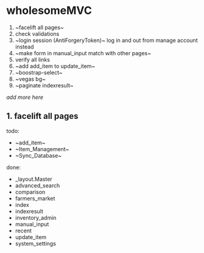 # wholesomeMVC
1. ~facelift all pages~
2. check validations
3. ~login session (AntiForgeryToken)~ log in and out from manage account instead
4. ~make form in manual_input match with other pages~
5. verify all links
6. ~add add_item to update_item~
7. ~boostrap-select~
8. ~vegas bg~
9. ~paginate indexresult~

_add more here_

## 1. facelift all pages
todo:
- ~add_item~
- ~Item_Management~
- ~Sync_Database~

done:
- _layout.Master
- advanced_search
- comparison
- farmers_market
- index
- indexresult
- inventory_admin
- manual_input
- recent
- update_item
- system_settings
